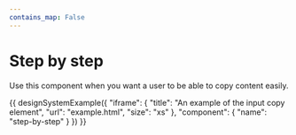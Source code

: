 ```yaml
---
contains_map: False
---
```

# Step by step

Use this component when you want a user to be able to copy content easily.

{{ designSystemExample({
"iframe": {
    "title": "An example of the input copy element",
    "url": "example.html",
    "size": "xs"
},
"component": {
    "name": "step-by-step"
}
}) }}
